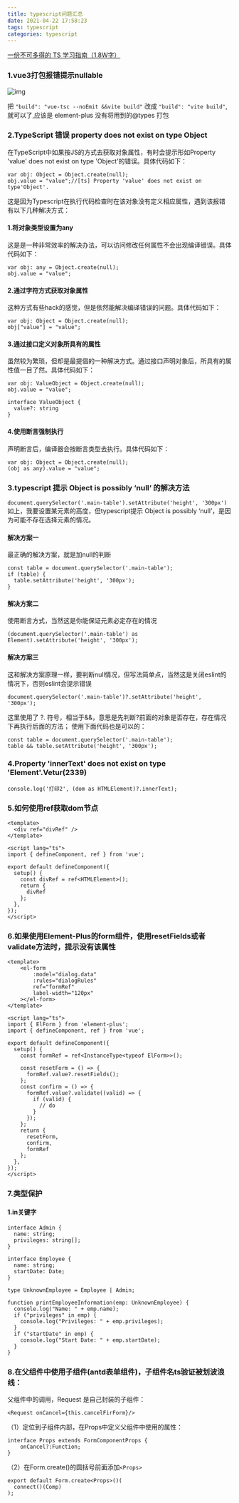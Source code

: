 ```yaml
---
title: typescript问题汇总
date: 2021-04-22 17:58:23
tags: typescript
categories: typescript
---
```


[一份不可多得的 TS 学习指南（1.8W字）](https://juejin.cn/post/6872111128135073806)

### 1.vue3打包报错提示nullable

![img](https://p6-juejin.byteimg.com/tos-cn-i-k3u1fbpfcp/1e88098e19b74b79b8a51b6e16254cf1~tplv-k3u1fbpfcp-watermark.image?imageslim)

把 `"build": "vue-tsc --noEmit &&vite build"` 改成 `"build": "vite build"`, 就可以了,应该是 element-plus 没有将用到的@types 打包

### 2.TypeScript 错误 property does not exist on type Object
在TypeScript中如果按JS的方式去获取对象属性，有时会提示形如Property 'value' does not exist on type 'Object'的错误。具体代码如下：
```
var obj: Object = Object.create(null);
obj.value = "value";//[ts] Property 'value' does not exist on type'Object'.
```
这是因为Typescript在执行代码检查时在该对象没有定义相应属性，遇到该报错有以下几种解决方式：

#### 1.将对象类型设置为any
这是是一种非常效率的解决办法，可以访问修改任何属性不会出现编译错误。具体代码如下：
```
var obj: any = Object.create(null);
obj.value = "value";
```

#### 2.通过字符方式获取对象属性
这种方式有些hack的感觉，但是依然能解决编译错误的问题。具体代码如下：
```
var obj: Object = Object.create(null);
obj["value"] = "value";
```

#### 3.通过接口定义对象所具有的属性
虽然较为繁琐，但却是最提倡的一种解决方式。通过接口声明对象后，所具有的属性值一目了然。具体代码如下：
```
var obj: ValueObject = Object.create(null);
obj.value = "value";

interface ValueObject {
  value?: string
}
```

#### 4.使用断言强制执行
声明断言后，编译器会按断言类型去执行。具体代码如下：
```
var obj: Object = Object.create(null);
(obj as any).value = "value";
```

<!--more-->

### 3.typescript 提示 Object is possibly ‘null‘ 的解决方法
`document.querySelector('.main-table').setAttribute('height', '300px')`
如上，我要设置某元素的高度，但typescript提示 Object is possibly ‘null’，是因为可能不存在选择元素的情况。

#### 解决方案一
最正确的解决方案，就是加null的判断
```
const table = document.querySelector('.main-table');
if (table) {
  table.setAttribute('height', '300px');
}
```
#### 解决方案二
使用断言方式，当然这是你能保证元素必定存在的情况
```
(document.querySelector('.main-table') as Element).setAttribute('height', '300px');
```
#### 解决方案三
这和解决方案原理一样，要判断null情况，但写法简单点，当然这是关闭eslint的情况下，否则eslint会提示错误
```
document.querySelector('.main-table')?.setAttribute('height', '300px');
```
这里使用了 ?. 符号，相当于&&，意思是先判断?前面的对象是否存在，存在情况下再执行后面的方法；
使用下面代码也是可以的：
```
const table = document.querySelector('.main-table');
table && table.setAttribute('height', '300px');
```

### 4.Property 'innerText' does not exist on type 'Element'.Vetur(2339)
```
console.log('打印2', (dom as HTMLElement)?.innerText);
```

### 5.如何使用ref获取dom节点
```
<template>
  <div ref="divRef" />
</template>

<script lang="ts">
import { defineComponent, ref } from 'vue';

export default defineComponent({
  setup() {
    const divRef = ref<HTMLElement>();
    return {
      divRef
    };
  },
});
</script>
```

### 6.如果使用Element-Plus的form组件，使用resetFields或者validate方法时，提示没有该属性
```
<template>
    <el-form
        :model="dialog.data"
        :rules="dialogRules"
        ref="formRef"
        label-width="120px"
    ></el-form>
</template>

<script lang="ts">
import { ElForm } from 'element-plus';
import { defineComponent, ref } from 'vue';

export default defineComponent({
  setup() {
    const formRef = ref<InstanceType<typeof ElForm>>();

    const resetForm = () => {
      formRef.value?.resetFields();
    };
    const confirm = () => {
      formRef.value?.validate((valid) => {
        if (valid) {
          // do
        }
      });
    };
    return {
      resetForm,
      confirm,
      formRef
    };
  },
});
</script>
```

### 7.类型保护
#### 1.in关键字
```
interface Admin {
  name: string;
  privileges: string[];
}

interface Employee {
  name: string;
  startDate: Date;
}

type UnknownEmployee = Employee | Admin;

function printEmployeeInformation(emp: UnknownEmployee) {
  console.log("Name: " + emp.name);
  if ("privileges" in emp) {
    console.log("Privileges: " + emp.privileges);
  }
  if ("startDate" in emp) {
    console.log("Start Date: " + emp.startDate);
  }
}
```

### 8.在父组件中使用子组件(antd表单组件)，子组件名ts验证被划波浪线：
父组件中的调用，Request 是自己封装的子组件：
```
<Request onCancel={this.cancelFirForm}/>
```
（1）定位到子组件内部，在Props中定义父组件中使用的属性：
```
interface Props extends FormComponentProps {
	onCancel?:Function;
}
```
（2）在Form.create()的圆括号前面添加`<Props>`
```
export default Form.create<Props>()(
  connect()(Comp)
);
```